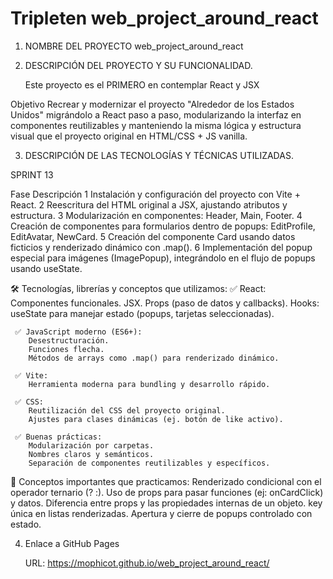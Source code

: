 # Tripleten web_project_around_react

1. NOMBRE DEL PROYECTO
   web_project_around_react

2. DESCRIPCIÓN DEL PROYECTO Y SU FUNCIONALIDAD.

   Este proyecto es el PRIMERO en contemplar React y JSX

Objetivo
Recrear y modernizar el proyecto "Alrededor de los Estados Unidos" migrándolo a React paso a paso, modularizando la interfaz en componentes reutilizables y manteniendo la misma lógica y estructura visual que el proyecto original en HTML/CSS + JS vanilla.

3. DESCRIPCIÓN DE LAS TECNOLOGÍAS Y TÉCNICAS UTILIZADAS.

SPRINT 13

Fase Descripción
1 Instalación y configuración del proyecto con Vite + React.
2 Reescritura del HTML original a JSX, ajustando atributos y estructura.
3 Modularización en componentes: Header, Main, Footer.
4 Creación de componentes para formularios dentro de popups: EditProfile, EditAvatar, NewCard.
5 Creación del componente Card usando datos ficticios y renderizado dinámico con .map().
6 Implementación del popup especial para imágenes (ImagePopup), integrándolo en el flujo de popups usando useState.

🛠 Tecnologías, librerías y conceptos que utilizamos:
✅ React:
Componentes funcionales.
JSX.
Props (paso de datos y callbacks).
Hooks: useState para manejar estado (popups, tarjetas seleccionadas).

     ✅ JavaScript moderno (ES6+):
        Desestructuración.
        Funciones flecha.
        Métodos de arrays como .map() para renderizado dinámico.

     ✅ Vite:
        Herramienta moderna para bundling y desarrollo rápido.

     ✅ CSS:
        Reutilización del CSS del proyecto original.
        Ajustes para clases dinámicas (ej. botón de like activo).

     ✅ Buenas prácticas:
        Modularización por carpetas.
        Nombres claros y semánticos.
        Separación de componentes reutilizables y específicos.

🧠 Conceptos importantes que practicamos:
Renderizado condicional con el operador ternario (? :).
Uso de props para pasar funciones (ej: onCardClick) y datos.
Diferencia entre props y las propiedades internas de un objeto.
key única en listas renderizadas.
Apertura y cierre de popups controlado con estado.

4. Enlace a GitHub Pages

   URL:
   https://mophicot.github.io/web_project_around_react/
